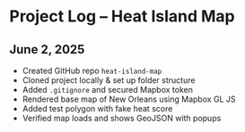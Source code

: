 # Project Log – Heat Island Map

## June 2, 2025
- Created GitHub repo `heat-island-map`
- Cloned project locally & set up folder structure
- Added `.gitignore` and secured Mapbox token
- Rendered base map of New Orleans using Mapbox GL JS
- Added test polygon with fake heat score
- Verified map loads and shows GeoJSON with popups
